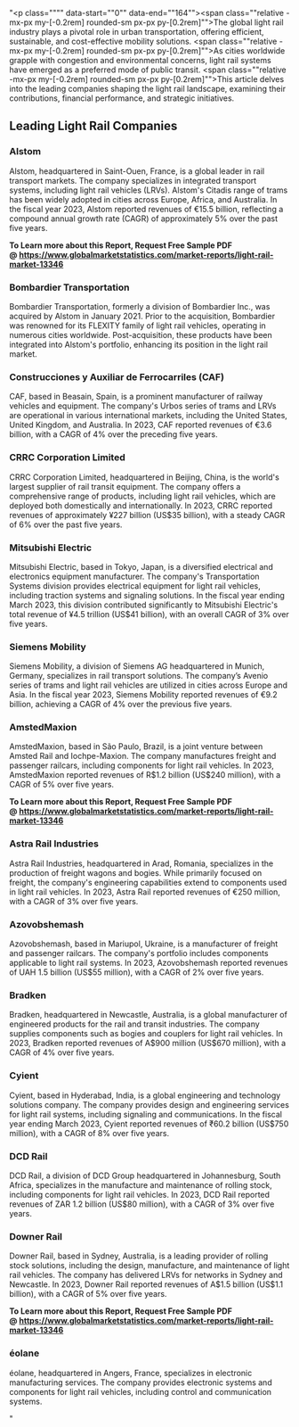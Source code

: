"<p class="""" data-start=""0"" data-end=""164""><span class=""relative -mx-px my-[-0.2rem] rounded-sm px-px py-[0.2rem]"">The global light rail industry plays a pivotal role in urban transportation, offering efficient, sustainable, and cost-effective mobility solutions.</span> <span class=""relative -mx-px my-[-0.2rem] rounded-sm px-px py-[0.2rem]"">As cities worldwide grapple with congestion and environmental concerns, light rail systems have emerged as a preferred mode of public transit.</span> <span class=""relative -mx-px my-[-0.2rem] rounded-sm px-px py-[0.2rem]"">This article delves into the leading companies shaping the light rail landscape, examining their contributions, financial performance, and strategic initiatives.</span></p>
<h2 class="""" data-start=""166"" data-end=""197"">Leading Light Rail Companies</h2>
<h3 class="""" data-start=""199"" data-end=""209"">Alstom</h3>
<p class="""" data-start=""211"" data-end=""406""><span class=""relative -mx-px my-[-0.2rem] rounded-sm px-px py-[0.2rem]"">Alstom, headquartered in Saint-Ouen, France, is a global leader in rail transport markets.</span> <span class=""relative -mx-px my-[-0.2rem] rounded-sm px-px py-[0.2rem]"">The company specializes in integrated transport systems, including light rail vehicles (LRVs).</span> <span class=""relative -mx-px my-[-0.2rem] rounded-sm px-px py-[0.2rem]"">Alstom's Citadis range of trams has been widely adopted in cities across Europe, Africa, and Australia.</span> <span class=""relative -mx-px my-[-0.2rem] rounded-sm px-px py-[0.2rem]"">In the fiscal year 2023, Alstom reported revenues of &euro;15.5 billion, reflecting a compound annual growth rate (CAGR) of approximately 5% over the past five years.</span></p>
<p class="""" data-start=""211"" data-end=""406""><strong>To Learn more about this Report, Request Free Sample PDF @&nbsp;<a href=""https://www.globalmarketstatistics.com/market-reports/light-rail-market-13346"">https://www.globalmarketstatistics.com/market-reports/light-rail-market-13346</a></strong></p>
<h3 class="""" data-start=""408"" data-end=""437"">Bombardier Transportation</h3>
<p class="""" data-start=""439"" data-end=""602""><span class=""relative -mx-px my-[-0.2rem] rounded-sm px-px py-[0.2rem]"">Bombardier Transportation, formerly a division of Bombardier Inc., was acquired by Alstom in January 2021.</span> <span class=""relative -mx-px my-[-0.2rem] rounded-sm px-px py-[0.2rem]"">Prior to the acquisition, Bombardier was renowned for its FLEXITY family of light rail vehicles, operating in numerous cities worldwide.</span> <span class=""relative -mx-px my-[-0.2rem] rounded-sm px-px py-[0.2rem]"">Post-acquisition, these products have been integrated into Alstom's portfolio, enhancing its position in the light rail market.</span></p>
<h3 class="""" data-start=""604"" data-end=""656"">Construcciones y Auxiliar de Ferrocarriles (CAF)</h3>
<p class="""" data-start=""658"" data-end=""823""><span class=""relative -mx-px my-[-0.2rem] rounded-sm px-px py-[0.2rem]"">CAF, based in Beasain, Spain, is a prominent manufacturer of railway vehicles and equipment.</span> <span class=""relative -mx-px my-[-0.2rem] rounded-sm px-px py-[0.2rem]"">The company's Urbos series of trams and LRVs are operational in various international markets, including the United States, United Kingdom, and Australia.</span> <span class=""relative -mx-px my-[-0.2rem] rounded-sm px-px py-[0.2rem]"">In 2023, CAF reported revenues of &euro;3.6 billion, with a CAGR of 4% over the preceding five years.</span></p>
<h3 class="""" data-start=""825"" data-end=""853"">CRRC Corporation Limited</h3>
<p class="""" data-start=""855"" data-end=""1020""><span class=""relative -mx-px my-[-0.2rem] rounded-sm px-px py-[0.2rem]"">CRRC Corporation Limited, headquartered in Beijing, China, is the world's largest supplier of rail transit equipment.</span> <span class=""relative -mx-px my-[-0.2rem] rounded-sm px-px py-[0.2rem]"">The company offers a comprehensive range of products, including light rail vehicles, which are deployed both domestically and internationally.</span> <span class=""relative -mx-px my-[-0.2rem] rounded-sm px-px py-[0.2rem]"">In 2023, CRRC reported revenues of approximately &yen;227 billion (US$35 billion), with a steady CAGR of 6% over the past five years.</span></p>
<h3 class="""" data-start=""1022"" data-end=""1045"">Mitsubishi Electric</h3>
<p class="""" data-start=""1047"" data-end=""1212""><span class=""relative -mx-px my-[-0.2rem] rounded-sm px-px py-[0.2rem]"">Mitsubishi Electric, based in Tokyo, Japan, is a diversified electrical and electronics equipment manufacturer.</span> <span class=""relative -mx-px my-[-0.2rem] rounded-sm px-px py-[0.2rem]"">The company's Transportation Systems division provides electrical equipment for light rail vehicles, including traction systems and signaling solutions.</span> <span class=""relative -mx-px my-[-0.2rem] rounded-sm px-px py-[0.2rem]"">In the fiscal year ending March 2023, this division contributed significantly to Mitsubishi Electric's total revenue of &yen;4.5 trillion (US$41 billion), with an overall CAGR of 3% over five years.</span></p>
<h3 class="""" data-start=""1214"" data-end=""1234"">Siemens Mobility</h3>
<p class="""" data-start=""1236"" data-end=""1401""><span class=""relative -mx-px my-[-0.2rem] rounded-sm px-px py-[0.2rem]"">Siemens Mobility, a division of Siemens AG headquartered in Munich, Germany, specializes in rail transport solutions.</span> <span class=""relative -mx-px my-[-0.2rem] rounded-sm px-px py-[0.2rem]"">The company&rsquo;s Avenio series of trams and light rail vehicles are utilized in cities across Europe and Asia.</span> <span class=""relative -mx-px my-[-0.2rem] rounded-sm px-px py-[0.2rem]"">In the fiscal year 2023, Siemens Mobility reported revenues of &euro;9.2 billion, achieving a CAGR of 4% over the previous five years.</span></p>
<h3 class="""" data-start=""1403"" data-end=""1419"">AmstedMaxion</h3>
<p class="""" data-start=""1421"" data-end=""1586""><span class=""relative -mx-px my-[-0.2rem] rounded-sm px-px py-[0.2rem]"">AmstedMaxion, based in S&atilde;o Paulo, Brazil, is a joint venture between Amsted Rail and Iochpe-Maxion.</span> <span class=""relative -mx-px my-[-0.2rem] rounded-sm px-px py-[0.2rem]"">The company manufactures freight and passenger railcars, including components for light rail vehicles.</span> <span class=""relative -mx-px my-[-0.2rem] rounded-sm px-px py-[0.2rem]"">In 2023, AmstedMaxion reported revenues of R$1.2 billion (US$240 million), with a CAGR of 5% over five years.</span></p>
<p class="""" data-start=""1421"" data-end=""1586""><strong>To Learn more about this Report, Request Free Sample PDF @&nbsp;<a href=""https://www.globalmarketstatistics.com/market-reports/light-rail-market-13346"">https://www.globalmarketstatistics.com/market-reports/light-rail-market-13346</a></strong></p>
<h3 class="""" data-start=""1588"" data-end=""1613"">Astra Rail Industries</h3>
<p class="""" data-start=""1615"" data-end=""1780""><span class=""relative -mx-px my-[-0.2rem] rounded-sm px-px py-[0.2rem]"">Astra Rail Industries, headquartered in Arad, Romania, specializes in the production of freight wagons and bogies.</span> <span class=""relative -mx-px my-[-0.2rem] rounded-sm px-px py-[0.2rem]"">While primarily focused on freight, the company's engineering capabilities extend to components used in light rail vehicles.</span> <span class=""relative -mx-px my-[-0.2rem] rounded-sm px-px py-[0.2rem]"">In 2023, Astra Rail reported revenues of &euro;250 million, with a CAGR of 3% over five years.</span></p>
<h3 class="""" data-start=""1782"" data-end=""1799"">Azovobshemash</h3>
<p class="""" data-start=""1801"" data-end=""1966""><span class=""relative -mx-px my-[-0.2rem] rounded-sm px-px py-[0.2rem]"">Azovobshemash, based in Mariupol, Ukraine, is a manufacturer of freight and passenger railcars.</span> <span class=""relative -mx-px my-[-0.2rem] rounded-sm px-px py-[0.2rem]"">The company's portfolio includes components applicable to light rail systems.</span> <span class=""relative -mx-px my-[-0.2rem] rounded-sm px-px py-[0.2rem]"">In 2023, Azovobshemash reported revenues of UAH 1.5 billion (US$55 million), with a CAGR of 2% over five years.</span></p>
<h3 class="""" data-start=""1968"" data-end=""1979"">Bradken</h3>
<p class="""" data-start=""1981"" data-end=""2146""><span class=""relative -mx-px my-[-0.2rem] rounded-sm px-px py-[0.2rem]"">Bradken, headquartered in Newcastle, Australia, is a global manufacturer of engineered products for the rail and transit industries.</span> <span class=""relative -mx-px my-[-0.2rem] rounded-sm px-px py-[0.2rem]"">The company supplies components such as bogies and couplers for light rail vehicles.</span> <span class=""relative -mx-px my-[-0.2rem] rounded-sm px-px py-[0.2rem]"">In 2023, Bradken reported revenues of A$900 million (US$670 million), with a CAGR of 4% over five years.</span></p>
<h3 class="""" data-start=""2148"" data-end=""2158"">Cyient</h3>
<p class="""" data-start=""2160"" data-end=""2365""><span class=""relative -mx-px my-[-0.2rem] rounded-sm px-px py-[0.2rem]"">Cyient, based in Hyderabad, India, is a global engineering and technology solutions company.</span> <span class=""relative -mx-px my-[-0.2rem] rounded-sm px-px py-[0.2rem]"">The company provides design and engineering services for light rail systems, including signaling and communications.</span> <span class=""relative -mx-px my-[-0.2rem] rounded-sm px-px py-[0.2rem]"">In the fiscal year ending March 2023, Cyient reported revenues of ₹60.2 billion (US$750 million), with a CAGR of 8% over five years.</span></p>
<h3 class="""" data-start=""2367"" data-end=""2379"">DCD Rail</h3>
<p class="""" data-start=""2381"" data-end=""2506""><span class=""relative -mx-px my-[-0.2rem] rounded-sm px-px py-[0.2rem]"">DCD Rail, a division of DCD Group headquartered in Johannesburg, South Africa, specializes in the manufacture and maintenance of rolling stock, including components for light rail vehicles.</span> <span class=""relative -mx-px my-[-0.2rem] rounded-sm px-px py-[0.2rem]"">In 2023, DCD Rail reported revenues of ZAR 1.2 billion (US$80 million), with a CAGR of 3% over five years.</span></p>
<h3 class="""" data-start=""2508"" data-end=""2523"">Downer Rail</h3>
<p class="""" data-start=""2525"" data-end=""2690""><span class=""relative -mx-px my-[-0.2rem] rounded-sm px-px py-[0.2rem]"">Downer Rail, based in Sydney, Australia, is a leading provider of rolling stock solutions, including the design, manufacture, and maintenance of light rail vehicles.</span> <span class=""relative -mx-px my-[-0.2rem] rounded-sm px-px py-[0.2rem]"">The company has delivered LRVs for networks in Sydney and Newcastle.</span> <span class=""relative -mx-px my-[-0.2rem] rounded-sm px-px py-[0.2rem]"">In 2023, Downer Rail reported revenues of A$1.5 billion (US$1.1 billion), with a CAGR of 5% over five years.</span></p>
<p class="""" data-start=""2525"" data-end=""2690""><strong>To Learn more about this Report, Request Free Sample PDF @&nbsp;<a href=""https://www.globalmarketstatistics.com/market-reports/light-rail-market-13346"">https://www.globalmarketstatistics.com/market-reports/light-rail-market-13346</a></strong></p>
<h3 class="""" data-start=""2692"" data-end=""2702"">&eacute;olane</h3>
<p class="""" data-start=""2704"" data-end=""2923"">&eacute;olane, headquartered in Angers, France, specializes in electronic manufacturing services. The company provides electronic systems and components for light rail vehicles, including control and communication systems.</p>"
